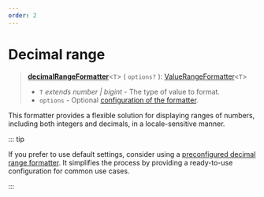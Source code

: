 ```yaml
---
order: 2
---
```


# Decimal range <Badge type="info" text="@localizer/format-number" />

> **[decimalRangeFormatter](../../../api/_localizer/format-number/decimalRangeFormatter/index.md)**<`T`> ( `options?` ): [ValueRangeFormatter](../../index.md#valuerangeformatter-t)<`T`>
>
> - `T` _extends number | bigint_ - The type of value to format.
> - `options` - Optional [configuration of the formatter](../options/index.md).

This formatter provides a flexible solution for displaying ranges of numbers, including both integers and decimals, in a locale-sensitive manner.

::: tip

If you prefer to use default settings, consider using a [preconfigured decimal range formatter](../../preconfigured-formatters/numbers/decimal-range.md). It simplifies the process by providing a ready-to-use configuration for common use cases.

:::
